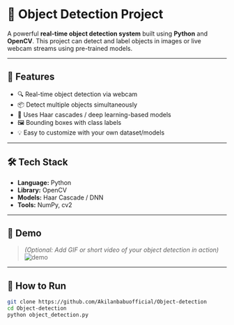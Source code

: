 # 🎯 Object Detection Project

A powerful **real-time object detection system** built using **Python** and **OpenCV**. This project can detect and label objects in images or live webcam streams using pre-trained models.

---

## 🚀 Features

- 🔍 Real-time object detection via webcam
- 📦 Detect multiple objects simultaneously
- 🧠 Uses Haar cascades / deep learning-based models
- 🖼️ Bounding boxes with class labels
- 💡 Easy to customize with your own dataset/models

---

## 🛠️ Tech Stack

- **Language:** Python  
- **Library:** OpenCV  
- **Models:** Haar Cascade / DNN  
- **Tools:** NumPy, cv2

---

## 🎥 Demo

> *(Optional: Add GIF or short video of your object detection in action)*  
> ![demo](assets/demo.gif)

---

## 🧪 How to Run

```bash
git clone https://github.com/Akilanbabuofficial/Object-detection
cd Object-detection
python object_detection.py
